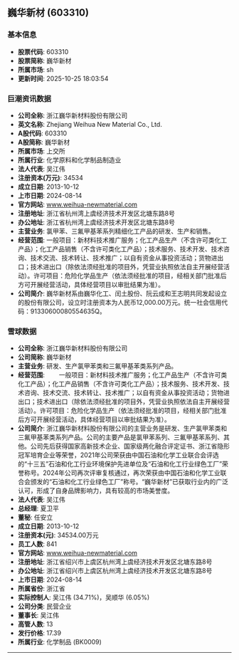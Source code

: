 ## 巍华新材 (603310)

### 基本信息

- **股票代码**: 603310
- **股票简称**: 巍华新材
- **所属市场**: sh
- **更新时间**: 2025-10-25 18:03:54

### 巨潮资讯数据

- **公司全称**: 浙江巍华新材料股份有限公司
- **英文名称**: Zhejiang Weihua New Material Co., Ltd.
- **A股代码**: 603310
- **A股简称**: 巍华新材
- **所属市场**: 上交所
- **所属行业**: 化学原料和化学制品制造业
- **法人代表**: 吴江伟
- **注册资本(万元)**: 34534
- **成立日期**: 2013-10-12
- **上市日期**: 2024-08-14
- **官方网站**: www.weihua-newmaterial.com
- **注册地址**: 浙江省杭州湾上虞经济技术开发区北塘东路8号
- **办公地址**: 浙江省杭州湾上虞经济技术开发区北塘东路8号
- **主营业务**: 氯甲苯、三氟甲基苯系列精细化工产品的研发、生产和销售。
- **经营范围**: 一般项目：新材料技术推广服务；化工产品生产（不含许可类化工产品）；化工产品销售（不含许可类化工产品）；技术服务、技术开发、技术咨询、技术交流、技术转让、技术推广；以自有资金从事投资活动；货物进出口；技术进出口（除依法须经批准的项目外，凭营业执照依法自主开展经营活动）。许可项目：危险化学品生产（依法须经批准的项目，经相关部门批准后方可开展经营活动，具体经营项目以审批结果为准）。
- **公司简介**: 巍华新材系由巍华化工、闰土股份、阮云成和王志明共同发起设立的股份有限公司，设立时注册资本为人民币12,000.00万元。统一社会信用代码：91330600080554635Q。

### 雪球数据

- **公司全称**: 浙江巍华新材料股份有限公司
- **公司简称**: 巍华新材
- **主营业务**: 研发、生产氯甲苯类和三氟甲基苯类系列产品。
- **经营范围**: 　　一般项目：新材料技术推广服务；化工产品生产（不含许可类化工产品）；化工产品销售（不含许可类化工产品）；技术服务、技术开发、技术咨询、技术交流、技术转让、技术推广；以自有资金从事投资活动；货物进出口；技术进出口（除依法须经批准的项目外，凭营业执照依法自主开展经营活动）。许可项目：危险化学品生产（依法须经批准的项目，经相关部门批准后方可开展经营活动，具体经营项目以审批结果为准）。
- **公司简介**: 浙江巍华新材料股份有限公司的主营业务是研发、生产氯甲苯类和三氟甲基苯类系列产品。公司的主要产品是氯甲苯系列、三氟甲基苯系列、其他。公司先后获得国家高新技术企业、国家级两化融合评定证书、浙江省隐形冠军培育企业等荣誉，2021年公司荣获由中国石油和化学工业联合会评选的“十三五”石油和化工行业环境保护先进单位及“石油和化工行业绿色工厂”荣誉称号。2024年公司再次评审复核通过，再次荣获由中国石油和化学工业联合会颁发的“石油和化工行业绿色工厂”称号。“巍华新材”已获取行业内的广泛认可，形成了自身品牌影响力，具有较高的市场美誉度。
- **法人代表**: 吴江伟
- **总经理**: 夏卫平
- **董秘**: 任安立
- **成立日期**: 2013-10-12
- **注册资本(元)**: 34534.00万元
- **员工人数**: 841
- **官方网站**: www.weihua-newmaterial.com
- **注册地址**: 浙江省绍兴市上虞区杭州湾上虞经济技术开发区北塘东路8号
- **办公地址**: 浙江省绍兴市上虞区杭州湾上虞经济技术开发区北塘东路8号
- **上市日期**: 2024-08-14
- **所属省份**: 浙江省
- **实际控制人**: 吴江伟 (34.71%)，吴顺华 (6.05%)
- **公司分类**: 民营企业
- **董事长**: 吴江伟
- **高管人数**: 13
- **发行价格**: 17.39
- **所属行业**: 化学制品 (BK0009)

---